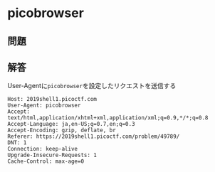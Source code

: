 # picobrowser

## 問題

## 解答

User-Agentに`picobrowser`を設定したリクエストを送信する

```
Host: 2019shell1.picoctf.com
User-Agent: picobrowser
Accept: text/html,application/xhtml+xml,application/xml;q=0.9,*/*;q=0.8
Accept-Language: ja,en-US;q=0.7,en;q=0.3
Accept-Encoding: gzip, deflate, br
Referer: https://2019shell1.picoctf.com/problem/49789/
DNT: 1
Connection: keep-alive
Upgrade-Insecure-Requests: 1
Cache-Control: max-age=0
```
